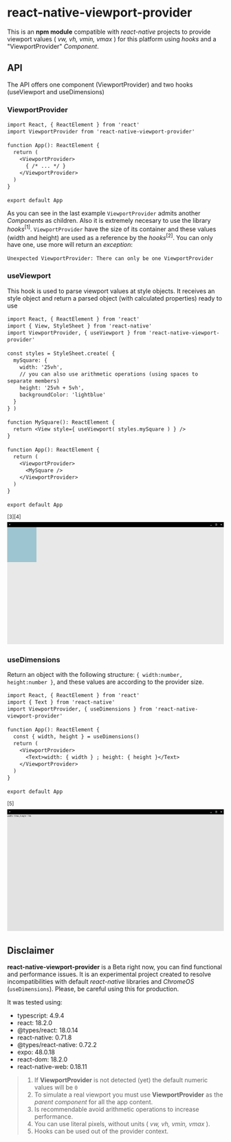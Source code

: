 # react-native-viewport-provider
This is an **npm module** compatible with *react-native* projects to provide viewport values ( *vw, vh, vmin, vmax* ) for this platform using *hooks* and a "ViewportProvider" *Component*.

## API
The API offers one component (ViewportProvider) and two hooks (useViewport and useDimensions)

### ViewportProvider
``` TSX
import React, { ReactElement } from 'react'
import ViewportProvider from 'react-native-viewport-provider'

function App(): ReactElement {
  return (
    <ViewportProvider>
      { /* ... */ }
    </ViewportProvider>
  )
}

export default App
```
As you can see in the last example ```ViewportProvider``` admits another *Components* as children. Also it is extremely necesary to use the library *hooks*<sup>[1]</sup>. ```ViewportProvider``` have the size of its container and these values (width and height) are used as a reference by the *hooks*<sup>[2]</sup>.
You can only have one, use more will return an *exception*:

`Unexpected ViewportProvider: There can only be one ViewportProvider`

### useViewport
This hook is used to parse viewport values at style objects. It receives an style object and return a parsed object (with calculated properties) ready to use
``` TSX
import React, { ReactElement } from 'react'
import { View, StyleSheet } from 'react-native'
import ViewportProvider, { useViewport } from 'react-native-viewport-provider'

const styles = StyleSheet.create( {
  mySquare: {
    width: '25vh',
    // you can also use arithmetic operations (using spaces to separate members)
    height: '25vh + 5vh',
    backgroundColor: 'lightblue'
  }
} )

function MySquare(): ReactElement {
  return <View style={ useViewport( styles.mySquare ) } />
}

function App(): ReactElement {
  return (
    <ViewportProvider>
      <MySquare />
    </ViewportProvider>
  )
}

export default App
```
<sup>[3][4]</sup>
![useViewport Example](readme_media/use-viewport_example.png 'useViewport Example')

### useDimensions
Return an object with the following structure: `{ width:number, height:number }`, and these values are according to the provider size.
``` TSX
import React, { ReactElement } from 'react'
import { Text } from 'react-native'
import ViewportProvider, { useDimensions } from 'react-native-viewport-provider'

function App(): ReactElement {
  const { width, height } = useDimensions()
  return (
    <ViewportProvider>
      <Text>width: { width } ; height: { height }</Text>
    </ViewportProvider>
  )
}

export default App
```
<sup>[5]</sup>
![useDimensions Example](readme_media/use-dimensions_example.png 'useDimensions Example')

## Disclaimer
**react-native-viewport-provider** is a Beta right now, you can find functional and performance issues. It is an experimental project created to resolve incompatibilities with default *react-native* libraries and *ChromeOS* (`useDimensions`). Please, be careful using this for production.

It was tested using:
 - typescript: 4.9.4
 - react: 18.2.0
 - @types/react: 18.0.14
 - react-native: 0.71.8
 - @types/react-native: 0.72.2
 - expo: 48.0.18
 - react-dom: 18.2.0
 - react-native-web: 0.18.11

> 1. If **ViewportProvider** is not detected (yet) the default numeric values will be `0`
> 2. To simulate a real viewport you must use **ViewportProvider** as the *parent component* for all the app content.
> 3. Is recommendable avoid arithmetic operations to increase performance.
> 4. You can use literal pixels, without units ( *vw, vh, vmin, vmax* ).
> 5. Hooks can be used out of the provider context.